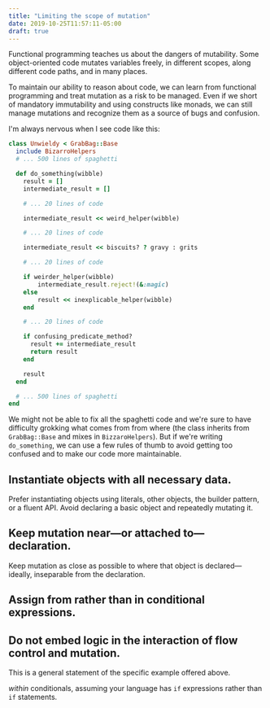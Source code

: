```yaml
---
title: "Limiting the scope of mutation"
date: 2019-10-25T11:57:11-05:00
draft: true
---
```


Functional programming teaches us about the dangers of mutability. Some
object-oriented code mutates variables freely, in different scopes, along
different code paths, and in many places.

To maintain our ability to reason about code, we can learn from functional
programming and treat mutation as a risk to be managed. Even if we short of
mandatory immutability and using constructs like monads, we can still manage
mutations and recognize them as a source of bugs and confusion.

I'm always nervous when I see code like this:

```ruby
class Unwieldy < GrabBag::Base
  include BizarroHelpers
  # ... 500 lines of spaghetti

  def do_something(wibble)
    result = []
    intermediate_result = []

    # ... 20 lines of code

    intermediate_result << weird_helper(wibble)

    # ... 20 lines of code

    intermediate_result << biscuits? ? gravy : grits

    # ... 20 lines of code

    if weirder_helper(wibble)
        intermediate_result.reject!(&:magic)
    else
        result << inexplicable_helper(wibble)
    end

    # ... 20 lines of code

    if confusing_predicate_method?
      result += intermediate_result
      return result
    end

    result
  end

  # ... 500 lines of spaghetti
end
```

We might not be able to fix all the spaghetti code and we're sure to have
difficulty grokking what comes from from where (the class inherits from
`GrabBag::Base` and mixes in `BizzaroHelpers`). But if we're writing
`do_something`, we can use a few rules of thumb to avoid getting too confused
and to make our code more maintainable.

## Instantiate objects with all necessary data.

Prefer instantiating objects using literals, other objects, the builder pattern, or a fluent API. Avoid declaring a basic object and repeatedly mutating it.

## Keep mutation near—or attached to—declaration.

Keep mutation as close as possible to where that object is declared—ideally,
inseparable from the declaration.

## Assign from rather than in conditional expressions.

## Do not embed logic in the interaction of flow control and mutation.

This is a general statement of the specific example offered above.

_within_ conditionals, assuming your language has `if` expressions rather
than `if` statements.
